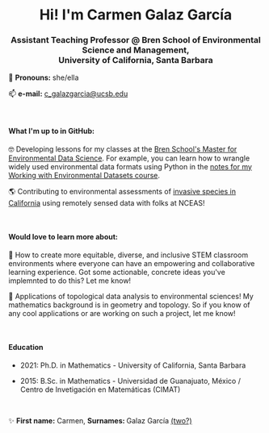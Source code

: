 <h1 align="center">Hi! I'm Carmen Galaz García </h1>
<h3 align="center">Assistant Teaching Professor @ 
  Bren School of Environmental Science and Management, <br> University of California, Santa Barbara </h3>


🍃 <b>Pronouns:</b> she/ella

📫 <b>e-mail:</b> c_galazgarcia@ucsb.edu



<br>
<h4>What I'm up to  in GitHub: </h4>

🤓 Developing lessons for my classes at the <a href="https://bren.ucsb.edu/masters-programs/master-environmental-data-science" target="_blank">Bren School's Master for Environmental Data Science</a>. For example, you can learn how to wrangle widely used environmental data formats using Python in the <a href="https://meds-eds-220.github.io/MEDS-eds-220-course/book/preface.html" target="_blank"> notes for my Working with Environmental Datasets course</a>.

🌎 Contributing to environmental assessments of <a href="https://www.nceas.ucsb.edu/news/mapping-invader" target="_blank">invasive species in California</a> using remotely sensed data with folks at NCEAS!

<br>

<h4>Would love to learn more about:</h4>

🍎 How to create more equitable, diverse, and inclusive STEM classroom environments where everyone can have an empowering and collaborative learning experience. Got some actionable, concrete ideas you've implemnted to do this? Let me know!

💬 Applications of topological data analysis to environmental sciences! My mathematics background is in geometry and topology. So if you know of any cool applications or are working on such a project, let me know!


<br>

<h4>Education</h4>

- 2021: Ph.D. in Mathematics - University of California, Santa Barbara

- 2015: B.Sc. in Mathematics - Universidad de Guanajuato, México / Centro de Invetigación en Matemáticas (CIMAT)

<br>

✨  <b>First name:</b> Carmen, <b> Surnames: </b> Galaz García <a href= https://www.science.org/content/article/two-surnames-no-hyphen-claiming-my-identity-latin-american-scientist>(two?)</a>


